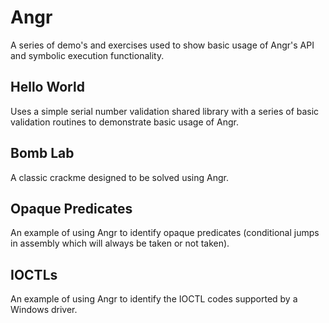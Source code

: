 # Angr

A series of demo's and exercises used to show basic usage of Angr's API and symbolic execution functionality.

## Hello World

Uses a simple serial number validation shared library with a series of basic validation routines to demonstrate basic usage of Angr.

## Bomb Lab

A classic crackme designed to be solved using Angr.

## Opaque Predicates

An example of using Angr to identify opaque predicates (conditional jumps in assembly which will always be taken or not taken).

## IOCTLs

An example of using Angr to identify the IOCTL codes supported by a Windows driver.